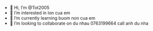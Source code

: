 - 👋 Hi, I’m @Tot2005
- 👀 I’m interested in lon cua em
- 🌱 I’m currently learning buom non cua em
- 💞️ I’m looking to collaborate on du nhau  0763199664 call anh du nha

<!---
Tot2005/Tot2005 is a ✨ special ✨ repository because its `README.md` (this file) appears on your GitHub profile.
You can click the Preview link https://sites.google.com/view/anhduc205/trang-ch%E1%BB%A7to take a look at your changes.
--->
